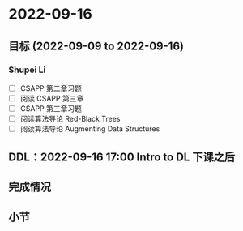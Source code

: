 # 2022-09-16
## 目标 (2022-09-09 to 2022-09-16)
### Shupei Li
- [ ] CSAPP 第二章习题
- [ ] 阅读 CSAPP 第三章
- [ ] CSAPP 第三章习题
- [ ] 阅读算法导论 Red-Black Trees
- [ ] 阅读算法导论 Augmenting Data Structures

## DDL：2022-09-16 17:00 Intro to DL 下课之后

## 完成情况

## 小节

